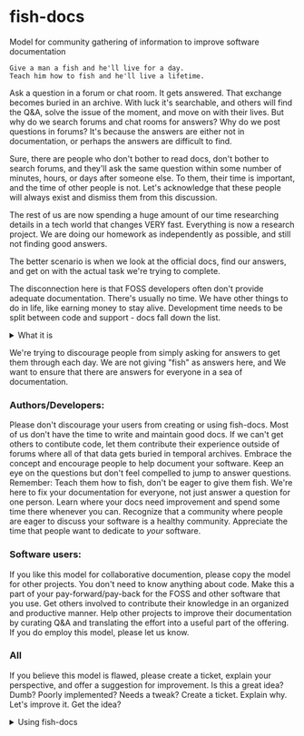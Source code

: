 # fish-docs
Model for community gathering of information to improve software documentation

    Give a man a fish and he'll live for a day.
    Teach him how to fish and he'll live a lifetime.

Ask a question in a forum or chat room. It gets answered. That exchange becomes buried in an archive. With luck it's searchable, and others will find the Q&A, solve the issue of the moment, and move on with their lives. But why do we search forums and chat rooms for answers? Why do we post questions in forums? It's because the answers are either not in documentation, or perhaps the answers are difficult to find.

Sure, there are people who don't bother to read docs, don't bother to search forums, and they'll ask the same question within some number of minutes, hours, or days after someone else. To them, their time is important, and the time of other people is not. Let's acknowledge that these people will always exist and dismiss them from this discussion.

The rest of us are now spending a huge amount of our time researching details in a tech world that changes VERY fast. Everything is now a research project. We are doing our homework as independently as possible, and still not finding good answers. 

The better scenario is when we look at the official docs, find our answers, and get on with the actual task we're trying to complete.

The disconnection here is that FOSS developers often don't provide adequate documentation. There's usually no time. We have other things to do in life, like earning money to stay alive. Development time needs to be split between code and support - docs fall down the list.

<details><summary>What it is</summary>

This repo is an experiment with a new concept called "fish-docs"...

A new doc repo is created for an existing software repo. The name is the original name with "-docs" added ... so whatever "foo" does, we get "foo-docs".

The goal of fish-docs is to serve as a model which can be applied to the documentation for any software. It starts with people who use the software explaining a problem they are trying to solve, and verifying that the solution is hard to find. With some discussion and insight from people who know the software, a proposal is created to improve the documentation for the software.

This is not a new concept. Documentation for many products is now being curated in GitHub repositories, outside of silos curated by tech writers. The documentation is treated a first-class component, subject to the same kind of discussions, Git management, and updates as software. A fish-doc repo is just another way to organize that process.

Participation from software authors is not required. This is not intended to add even more tasks to long lists of tasks that we all have already. Actually, the model is intended to be used by everyone but the author. Of course author participation can dramatically reduce the time from question to answer, and then to documentation and other product improvements.

</details>

We're trying to discourage people from simply asking for answers to get them through each day. We are not giving "fish" as answers here, and  We want to ensure that there are answers for everyone in a sea of documentation.

### Authors/Developers:

Please don't discourage your users from creating or using fish-docs. Most of us don't have the time to write and maintain good docs. If we can't get others to contibute code, let them contribute their experience outside of forums where all of that data gets buried in temporal archives. Embrace the concept and encourage people to help document your software. Keep an eye on the questions but don't feel compelled to jump to answer questions. Remember: Teach them how to fish, don't be eager to give them fish. We're here to fix your documentation for everyone, not just answer a question for one person. Learn where your docs need improvement and spend some time there whenever you can. Recognize that a community where people are eager to discuss your software is a healthy community. Appreciate the time that people want to dedicate to _your_ software.

### Software users:

If you like this model for collaborative documention, please copy the model for other projects. You don't need to know anything about code. Make this a part of your pay-forward/pay-back for the FOSS and other software that you use. Get others involved to contribute their knowledge in an organized and productive manner. Help other projects to improve their documentation by curating Q&A and translating the effort into a useful part of the offering. If you do employ this model, please let us know.

### All

If you believe this model is flawed, please create a ticket, explain your perspective, and offer a suggestion for improvement. Is this a great idea? Dumb? Poorly implemented? Needs a tweak? Create a ticket. Explain why. Let's improve it. Get the idea?


<details><summary>Using fish-docs</summary>

Create a new repo. Replace the content of README.md with fish-doc-README.md and modify the details to suit the project. See [https://github.com/TonyGravagno/rspamd-docs](https://github.com/TonyGravagno/rspamd-docs) as an (and so far the only) example.

</details>